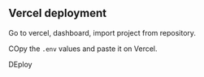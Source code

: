 ## Vercel deployment

Go to vercel, dashboard, import project from repository.

COpy the `.env` values and paste it on Vercel.

DEploy
